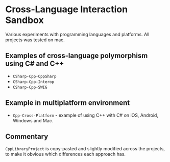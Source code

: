 # Cross-Language Interaction Sandbox

Various experiments with programming languages and platforms. All projects was tested on mac.

## Examples of cross-language polymorphism using C# and C++
* `CSharp-Cpp-CppSharp`
* `CSharp-Cpp-Interop`
* `CSharp-Cpp-SWIG`

## Example in multiplatform environment
* `Cpp-Cross-Platform` - example of using C++ with C# on iOS, Android, Windows and Mac.

## Commentary
`CppLibraryProject` is copy-pasted and slightly modified across the projects, to make it obvious which differences each approach has.
